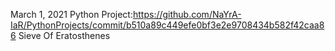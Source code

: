 March 1, 2021
	Python Project:https://github.com/NaYrA-IaR/PythonProjects/commit/b510a89c449efe0bf3e2e9708434b582f42caa86
		Sieve Of Eratosthenes
		
